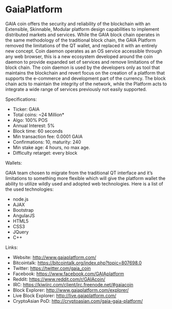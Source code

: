 GaiaPlatform
============

GAIA coin offers the security and reliability of the blockchain with an Extensible, Skinnable, Modular 
platform design capabilities to implement distributed markets and services. While the GAIA block chain 
operates in the same methodology of the traditional block chain, the GAIA Platform removed the limitations 
of the QT wallet, and replaced it with an entirely new concept. Coin daemon operates as an OS service 
accessible through any web browser, this is a new ecosystem developed around the coin daemon to provide 
expanded set of services and remove limitations of the block chain. The coin daemon is used by the 
developers only as tool that maintains the blockchain and revert focus on the creation of a platform that 
supports the e-commerce and development part of the currency. The block chain acts to maintain the integrity 
of the network, while the Platform acts to integrate a wide range of services previously not easily supported.

Specifications:
* Ticker: GAIA
* Total coins: ~24 Million*
* Algo: 100% POS
* Annual Interest: 5%
* Block time: 60 seconds
* Min transaction fee: 0.0001 GAIA
* Confirmations: 10, maturity: 240
* Min stake age: 4 hours, no max age.
* Difficulty retarget: every block
 
Wallets:

GAIA team chosen to migrate from the traditional QT interface and it’s limitations to something more flexible 
which will give the platform wallet the ability to utilize wildly used and adopted web technologies. Here is 
a list of the used technologies:

* node.js
* AJAX
* Bootstrap
* AngularJS
* HTML5
* CSS3
* JQuery
* C++

Links:
* Website: http://www.gaiaplatform.com/
* Bitcointalk: https://bitcointalk.org/index.php?topic=807698.0
* Twitter: https://twitter.com/gaia_coin
* Facebook: https://www.facebook.com/GAIAplatform
* Reddit: https://www.reddit.com/r/GAIAcoin/
* IRC: https://kiwiirc.com/client/irc.freenode.net/#gaiacoin
* Block Explorer: http://www.gaiaplatform.com/explorer/
* Live Block Explorer: http://live.gaiaplatform.com/
* CryptoAsian PoD: http://cryptoasian.com/gaia-gaia-platform/
